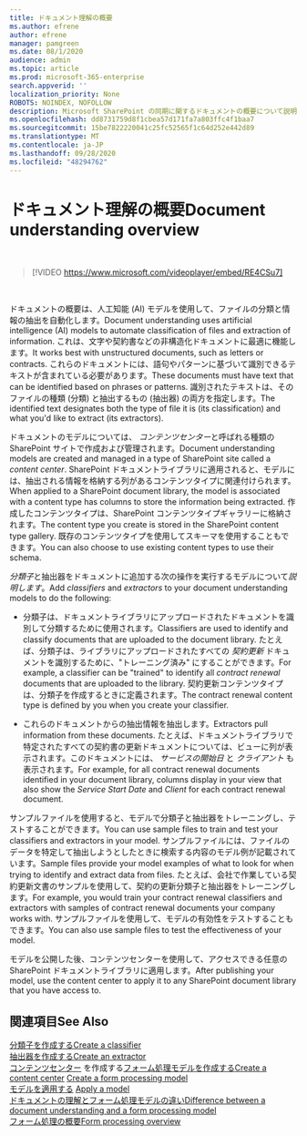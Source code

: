 ```yaml
---
title: ドキュメント理解の概要
ms.author: efrene
author: efrene
manager: pamgreen
ms.date: 08/1/2020
audience: admin
ms.topic: article
ms.prod: microsoft-365-enterprise
search.appverid: ''
localization_priority: None
ROBOTS: NOINDEX, NOFOLLOW
description: Microsoft SharePoint の同期に関するドキュメントの概要について説明します。
ms.openlocfilehash: dd8731759d8f1cbea57d171fa7a803ffc4f1baa7
ms.sourcegitcommit: 15be7822220041c25fc52565f1c64d252e442d89
ms.translationtype: MT
ms.contentlocale: ja-JP
ms.lasthandoff: 09/28/2020
ms.locfileid: "48294762"
---
```

# <a name="document-understanding-overview"></a><span data-ttu-id="f0841-103">ドキュメント理解の概要</span><span class="sxs-lookup"><span data-stu-id="f0841-103">Document understanding overview</span></span>


</br>

> [!VIDEO https://www.microsoft.com/videoplayer/embed/RE4CSu7] 

</br>

<span data-ttu-id="f0841-104">ドキュメントの概要は、人工知能 (AI) モデルを使用して、ファイルの分類と情報の抽出を自動化します。</span><span class="sxs-lookup"><span data-stu-id="f0841-104">Document understanding uses artificial intelligence (AI) models to automate classification of files and extraction of information.</span></span> <span data-ttu-id="f0841-105">これは、文字や契約書などの非構造化ドキュメントに最適に機能します。</span><span class="sxs-lookup"><span data-stu-id="f0841-105">It works best with unstructured documents, such as letters or contracts.</span></span> <span data-ttu-id="f0841-106">これらのドキュメントには、語句やパターンに基づいて識別できるテキストが含まれている必要があります。</span><span class="sxs-lookup"><span data-stu-id="f0841-106">These documents must have text that can be identified based on phrases or patterns.</span></span> <span data-ttu-id="f0841-107">識別されたテキストは、そのファイルの種類 (分類) と抽出するもの (抽出器) の両方を指定します。</span><span class="sxs-lookup"><span data-stu-id="f0841-107">The identified text designates both the type of file it is (its classification) and what you'd like to extract (its extractors).</span></span>

<span data-ttu-id="f0841-108">ドキュメントのモデルについては、 *コンテンツセンター*と呼ばれる種類の SharePoint サイトで作成および管理されます。</span><span class="sxs-lookup"><span data-stu-id="f0841-108">Document understanding models are created and managed in a type of SharePoint site called a *content center*.</span></span> <span data-ttu-id="f0841-109">SharePoint ドキュメントライブラリに適用されると、モデルには、抽出される情報を格納する列があるコンテンツタイプに関連付けられます。</span><span class="sxs-lookup"><span data-stu-id="f0841-109">When applied to a SharePoint document library, the model is associated with a content type has columns to store the information being extracted.</span></span> <span data-ttu-id="f0841-110">作成したコンテンツタイプは、SharePoint コンテンツタイプギャラリーに格納されます。</span><span class="sxs-lookup"><span data-stu-id="f0841-110">The content type you create is stored in the SharePoint content type gallery.</span></span> <span data-ttu-id="f0841-111">既存のコンテンツタイプを使用してスキーマを使用することもできます。</span><span class="sxs-lookup"><span data-stu-id="f0841-111">You can also choose to use existing content types to use their schema.</span></span>

<span data-ttu-id="f0841-112">*分類子*と抽出器をドキュメントに追加する次の操作を実行するモデルについて*説明します*。</span><span class="sxs-lookup"><span data-stu-id="f0841-112">Add *classifiers* and *extractors* to your document understanding models to do the following:</span></span> 

- <span data-ttu-id="f0841-113">分類子は、ドキュメントライブラリにアップロードされたドキュメントを識別して分類するために使用されます。</span><span class="sxs-lookup"><span data-stu-id="f0841-113">Classifiers are used to identify and classify documents that are uploaded to the document library.</span></span> <span data-ttu-id="f0841-114">たとえば、分類子は、ライブラリにアップロードされたすべての *契約更新* ドキュメントを識別するために、"トレーニング済み" にすることができます。</span><span class="sxs-lookup"><span data-stu-id="f0841-114">For example, a classifier can be "trained" to identify all *contract renewal* documents that are uploaded to the library.</span></span> <span data-ttu-id="f0841-115">契約更新コンテンツタイプは、分類子を作成するときに定義されます。</span><span class="sxs-lookup"><span data-stu-id="f0841-115">The contract renewal content type is defined by you when you create your classifier.</span></span>

- <span data-ttu-id="f0841-116">これらのドキュメントからの抽出情報を抽出します。</span><span class="sxs-lookup"><span data-stu-id="f0841-116">Extractors pull information from these documents.</span></span> <span data-ttu-id="f0841-117">たとえば、ドキュメントライブラリで特定されたすべての契約書の更新ドキュメントについては、ビューに列が表示されます。このドキュメントには、 *サービスの開始日* と  *クライアント* も表示されます。</span><span class="sxs-lookup"><span data-stu-id="f0841-117">For example, for all contract renewal documents identified in your document library, columns display in your view that also show the *Service Start Date* and  *Client* for each contract renewal document.</span></span> 

<span data-ttu-id="f0841-118">サンプルファイルを使用すると、モデルで分類子と抽出器をトレーニングし、テストすることができます。</span><span class="sxs-lookup"><span data-stu-id="f0841-118">You can use sample files to train and test your classifiers and extractors in your model.</span></span> <span data-ttu-id="f0841-119">サンプルファイルには、ファイルのデータを特定して抽出しようとしたときに検索する内容のモデル例が記載されています。</span><span class="sxs-lookup"><span data-stu-id="f0841-119">Sample files provide your model examples of what to look for when trying to identify and extract data from files.</span></span> <span data-ttu-id="f0841-120">たとえば、会社で作業している契約更新文書のサンプルを使用して、契約の更新分類子と抽出器をトレーニングします。</span><span class="sxs-lookup"><span data-stu-id="f0841-120">For example, you would train your contract renewal classifiers and extractors with samples of contract renewal documents your company works with.</span></span> <span data-ttu-id="f0841-121">サンプルファイルを使用して、モデルの有効性をテストすることもできます。</span><span class="sxs-lookup"><span data-stu-id="f0841-121">You can also use sample files to test the effectiveness of your model.</span></span>

<span data-ttu-id="f0841-122">モデルを公開した後、コンテンツセンターを使用して、アクセスできる任意の SharePoint ドキュメントライブラリに適用します。</span><span class="sxs-lookup"><span data-stu-id="f0841-122">After publishing your model, use the content center to apply it to any SharePoint document library that you have access to.</span></span>  


## <a name="see-also"></a><span data-ttu-id="f0841-123">関連項目</span><span class="sxs-lookup"><span data-stu-id="f0841-123">See Also</span></span>
[<span data-ttu-id="f0841-124">分類子を作成する</span><span class="sxs-lookup"><span data-stu-id="f0841-124">Create a classifier</span></span>](create-a-classifier.md)</br>
[<span data-ttu-id="f0841-125">抽出器を作成する</span><span class="sxs-lookup"><span data-stu-id="f0841-125">Create an extractor</span></span>](create-an-extractor.md)</br>
<span data-ttu-id="f0841-126">[コンテンツセンター](create-a-content-center.md) 
 を作成する[フォーム処理モデルを作成する](create-a-form-processing-model.md)</span><span class="sxs-lookup"><span data-stu-id="f0841-126">[Create a content center](create-a-content-center.md)
[Create a form processing model](create-a-form-processing-model.md)</span></span></br>
<span data-ttu-id="f0841-127">[モデルを適用する](apply-a-model.md) </span><span class="sxs-lookup"><span data-stu-id="f0841-127">[Apply a model](apply-a-model.md) </span></span>  
[<span data-ttu-id="f0841-128">ドキュメントの理解とフォーム処理モデルの違い</span><span class="sxs-lookup"><span data-stu-id="f0841-128">Difference between a document understanding and a form processing model</span></span>](difference-between-document-understanding-and-form-processing-model.md)  
[<span data-ttu-id="f0841-129">フォーム処理の概要</span><span class="sxs-lookup"><span data-stu-id="f0841-129">Form processing overview</span></span>](form-processing-overview.md)

